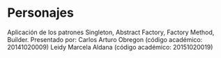# Personajes
Aplicación de los patrones Singleton, Abstract Factory, Factory Method, Builder.
Presentado por:
Carlos Arturo Obregon (código académico: 20141020009)
Leidy Marcela Aldana  (código académico: 20151020019)
